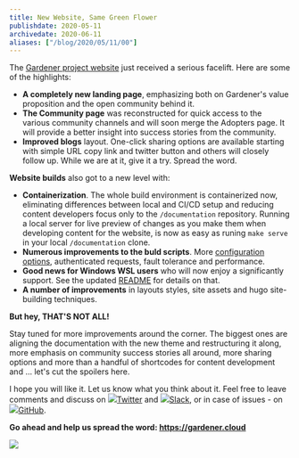 ```yaml
---
title: New Website, Same Green Flower
publishdate: 2020-05-11
archivedate: 2020-06-11
aliases: ["/blog/2020/05/11/00"]
---
```


The [Gardener project website](https://gardener.cloud) just received a serious facelift. Here are some of the highlights:

- **A completely new landing page**, emphasizing both on Gardener's value proposition and the open community behind it.
- **The Community page** was reconstructed for quick access to the various community channels and will soon merge the Adopters page. It will provide a better insight into success stories from the community.
- **Improved blogs** layout. One-click sharing options are available starting with simple URL copy link and twitter button and others will closely follow up. While we are at it, give it a try. Spread the word.

**Website builds** also got to a new level with:

- **Containerization**. The whole build environment is containerized now, eliminating differences between local and CI/CD setup and reducing content developers focus only to the `/documentation` repository. Running a local server for live preview of changes as you make them when developing content for the website, is now as easy as runing `make serve` in your local `/documentation` clone.
- **Numerous improvements to the buld scripts**. More [configuration options](https://github.com/gardener/website-generator#build-configuration), authenticated requests, fault tolerance and performance.
- **Good news for Windows WSL users** who will now enjoy a significantly support. See the updated [README](https://github.com/gardener/website-generator#windows-10-users) for details on that.
- **A number of improvements** in layouts styles, site assets and hugo site-building techniques.

**But hey, THAT'S NOT ALL!**

Stay tuned for more improvements around the corner. The biggest ones are aligning the documentation with the new theme and restructuring it along, more emphasis on community success stories all around, more sharing options and more than a handful of shortcodes for content development and ... let's cut the spoilers here.

I hope you will like it. Let us know what you think about it. Feel free to leave comments and discuss on <img src="./images/twitter-logo-green.svg" class="icon inline">[Twitter](https://twitter.com/GardenerProject) and <img src="./images/slack-logo-green.svg" class="icon inline">[Slack](https://kubernetes.slack.com/archives/CB57N0BFG), or in case of issues - on <img src="./images/github-mark-logo-green.svg" class="icon inline">[GitHub](https://github.com/gardener/documentation/issues).

**Go ahead and help us spread the word: <a href="https://gardener.cloud">https://gardener.cloud</a>**

<img src="./images/website-screen-L.png" />
